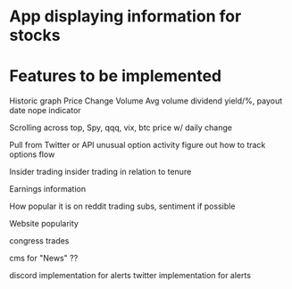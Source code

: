 # App displaying information for stocks

# Features to be implemented

Historic graph
Price
Change
Volume
Avg volume
dividend yield/%, payout date
nope indicator

Scrolling across top, Spy, qqq, vix, btc price w/ daily change

Pull from Twitter or API unusual option activity
figure out how to track options flow

Insider trading
insider trading in relation to tenure

Earnings information

How popular it is on reddit trading subs, sentiment if possible

Website popularity

congress trades

cms for "News" ??

discord implementation for alerts
twitter implementation for alerts